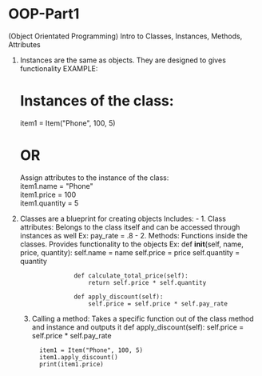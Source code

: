 # OOP-Part1
(Object Orientated Programming)
Intro to Classes, Instances, Methods, Attributes 

1) Instances are the same as objects. They are designed to gives functionality
  EXAMPLE:
    # Instances of the class:
    item1 = Item("Phone", 100, 5)
   # OR
     Assign attributes to the instance of the class:  
     item1.name = "Phone"  
     item1.price = 100   
     item1.quantity = 5  

3) Classes are a blueprint for creating objects
      Includes:
           - 1. Class attributes: Belongs to the class itself and can be accessed through instances as well
                 Ex: pay_rate = .8
           - 2. Methods: Functions inside the classes. Provides functionality to the objects
               Ex:     def __init__(self, name, price, quantity):
                          self.name = name
                          self.price = price
                          self.quantity = quantity

                      def calculate_total_price(self):
                          return self.price * self.quantity

                      def apply_discount(self):
                          self.price = self.price * self.pay_rate

   3) Calling a method: Takes a specific function out of the class method and instance and outputs it
            def apply_discount(self):
              self.price = self.price * self.pay_rate

            item1 = Item("Phone", 100, 5)
            item1.apply_discount()
            print(item1.price)
        
